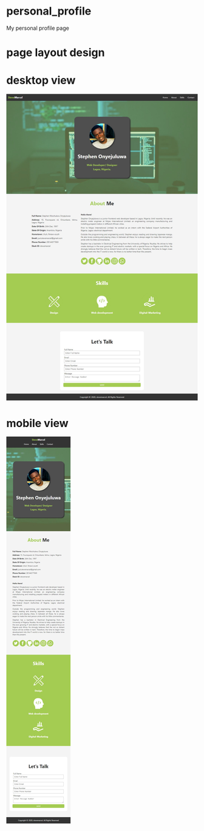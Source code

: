 # personal_profile
 My personal profile page

# page layout design
# desktop view
![desktop page view](./img/StephenOnyejuluwa-laptop-scrn.jpg)

# mobile view
![mobile page view](./img/StephenOnyejuluwa-mobile-scrn.jpg)